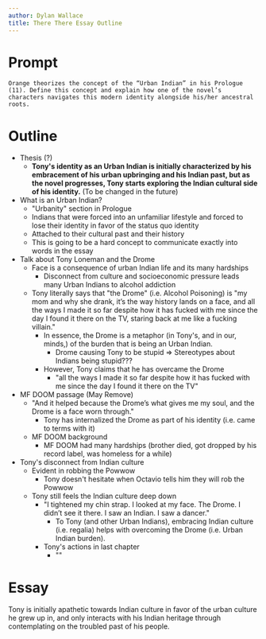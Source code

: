 ```yaml
---
author: Dylan Wallace
title: There There Essay Outline
---
```


# Prompt

```
Orange theorizes the concept of the “Urban Indian” in his Prologue (11). Define this concept and explain how one of the novel’s characters navigates this modern identity alongside his/her ancestral roots.
```

# Outline

- Thesis (?)
	- **Tony's identity as an Urban Indian is initially characterized by his embracement of his urban upbringing and his Indian past, but as the novel progresses, Tony starts exploring the Indian cultural side of his identity.** (To be changed in the future)
- What is an Urban Indian?
	- "Urbanity" section in Prologue
	- Indians that were forced into an unfamiliar lifestyle and forced to lose their identity in favor of the status quo identity
	- Attached to their cultural past and their history
	- This is going to be a hard concept to communicate exactly into words in the essay
- Talk about Tony Loneman and the Drome
	- Face is a consequence of urban Indian life and its many hardships
		- Disconnect from culture and socioeconomic pressure leads many Urban Indians to alcohol addiction
	- Tony literally says that "the Drome" (i.e. Alcohol Poisoning) is "my mom and why she drank, it’s the way history lands on a face, and all the ways I made it so far despite how it has fucked with me since the day I found it there on the TV, staring back at me like a fucking villain."
		- In essence, the Drome is a metaphor (in Tony's, and in our, minds,) of the burden that is being an Urban Indian.
			- Drome causing Tony to be stupid => Stereotypes about Indians being stupid???
		- However, Tony claims that he has overcame the Drome
			- "all the ways I made it so far despite how it has fucked with me since the day I found it there on the TV"
- MF DOOM passage (May Remove)
	- "And it helped because the Drome’s what gives me my soul, and the Drome is a face worn through."
		- Tony has internalized the Drome as part of his identity (i.e. came to terms with it)
	- MF DOOM background
		- MF DOOM had many hardships (brother died, got dropped by his record label, was homeless for a while)
- Tony's disconnect from Indian culture
	- Evident in robbing the Powwow
		- Tony doesn't hesitate when Octavio tells him they will rob the Powwow
	- Tony still feels the Indian culture deep down
		- "I tightened my chin strap. I looked at my face. The Drome. I didn’t see it there. I saw an Indian. I saw a dancer."
			- To Tony (and other Urban Indians), embracing Indian culture (i.e. regalia) helps with overcoming the Drome (i.e. Urban Indian burden).
		- Tony's actions in last chapter
			- ""

# Essay

Tony is initially apathetic towards Indian culture in favor of the urban culture he grew up in, and only interacts with his Indian heritage through contemplating on the troubled past of his people. 
